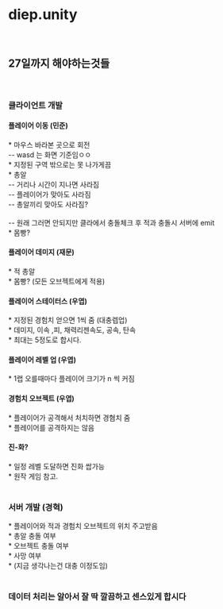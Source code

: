 <h1>diep.unity</h1>
<br>
<h2>27일까지 해야하는것들</h2><br>

<h3>클라이언트 개발</h3>
<h4>플레이어 이동 (민준)</h4> 
* 마우스 바라본 곳으로 회전<br>
-- wasd 는 화면 기준임ㅇㅇ<br>
* 지정된 구역 밖으로는 못 나가게끔<br>
<h4?플레이어 공격 (재문)</h4>
* 총알<br>
-- 거리나 시간이 지나면 사라짐<br>
-- 플레이어가 맞아도 사라짐<br>
-- 총알끼리 맞아도 사라짐?<br>
<br>
-- 원래 그러면 안되지만 클라에서 충돌체크 후 적과 충돌시 서버에 emit<br>
* 몸빵?<br>
<h4>플레이어 데미지 (재문)</h4>
* 적 총알<br>
* 몸빵? (모든 오브젝트에게 적용)<br>
<h4>플레이어 스테이터스 (우엽)</h4>
* 지정된 경험치 얻으면 1씩 줌 (대충렙업)<br>
* 데미지, 이속 ,피, 채력리젠속도, 공속, 탄속<br>
* 최대는 5정도로 합시다.<br>
<h4>플레이어 레벨 업 (우엽)</h4>
* 1랩 오를때마다 플레이어 크기가 n 씩 커짐<br>
<h4>경험치 오브젝트 (우엽)</h4>
* 플레이어가 공격해서 처치하면 경혐치 줌<br>
* 플레이어를 공격하지는 않음<br>
<h4>진-화?</h4>
* 일정 레벨 도달하면 진화 쌉가능<br>
* 원작 게임 참고.<br>


<br>
<h3>서버 개발 (경혁)</h3>
* 플레이어와 적과 경험치 오브젝트의 위치 주고받음<br>
* 총알 충돌 여부<br>
* 오브젝트 충돌 여부<br>
* 사망 여부<br>
* (지금 생각나는건 대충 이정도임)<br>
<br>
<h3>데이터 처리는 알아서 잘 딱 깔끔하고 센스있게 합시다</h3>
